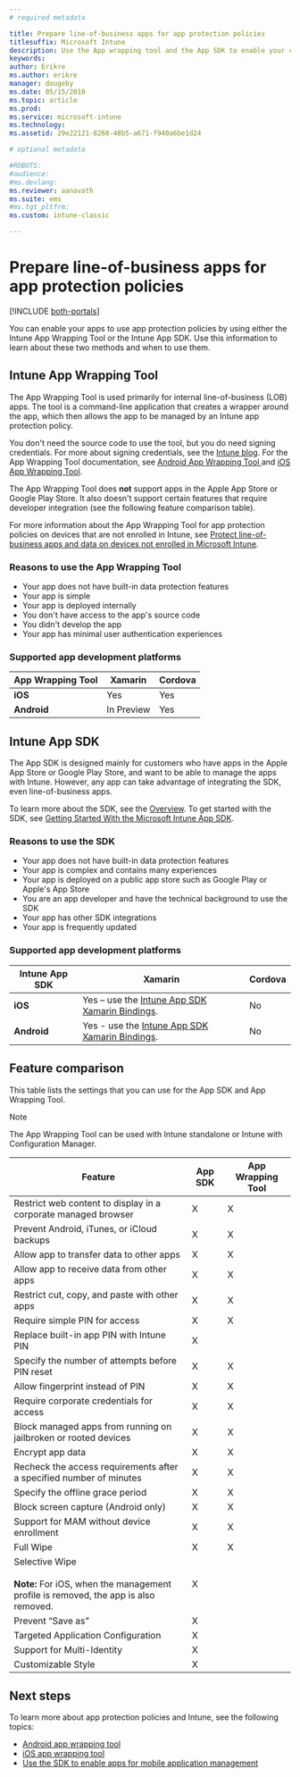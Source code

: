```yaml
---
# required metadata

title: Prepare line-of-business apps for app protection policies
titlesuffix: Microsoft Intune 
description: Use the App wrapping tool and the App SDK to enable your custom line-of-business apps to use app protection policies in Microsoft Intune.
keywords:
author: Erikre
ms.author: erikre
manager: dougeby
ms.date: 05/15/2018
ms.topic: article
ms.prod:
ms.service: microsoft-intune
ms.technology:
ms.assetid: 29e22121-8268-48b5-a671-f940a6be1d24

# optional metadata

#ROBOTS:
#audience:
#ms.devlang:
ms.reviewer: aanavath
ms.suite: ems
#ms.tgt_pltfrm:
ms.custom: intune-classic

---
```


# Prepare line-of-business apps for app protection policies

[!INCLUDE [both-portals](./includes/note-for-both-portals.md)]

You can enable your apps to use app protection policies by using either the Intune App Wrapping Tool or the Intune App SDK. Use this information to learn about these two methods and when to use them.

## Intune App Wrapping Tool
The App Wrapping Tool is used primarily for internal line-of-business (LOB) apps. The tool is a command-line application that creates a wrapper around the app, which then allows the app to be managed by an Intune app protection policy.

You don't need the source code to use the tool, but you do need signing credentials. For more about signing credentials, see the [Intune blog](https://blogs.technet.microsoft.com/enterprisemobility/2015/02/25/how-to-obtain-the-prerequisites-for-the-intune-app-wrapping-tool-for-ios/). For the App Wrapping Tool documentation, see [Android App Wrapping Tool ](app-wrapper-prepare-android.md) and [iOS App Wrapping Tool](app-wrapper-prepare-ios.md).

The App Wrapping Tool does **not** support apps in the Apple App Store or Google Play Store. It also doesn't support certain features that require developer integration (see the following feature comparison table).


For more information about the App Wrapping Tool for app protection policies on devices that are not enrolled in Intune, see [Protect line-of-business apps and data on devices not enrolled in Microsoft Intune](/intune-classic/deploy-use/protect-line-of-business-apps-and-data-on-devices-not-enrolled-in-microsoft-intune).

### Reasons to use the App Wrapping Tool
* Your app does not have built-in data protection features
* Your app is simple
* Your app is deployed internally
* You don't have access to the app's source code
* You didn't develop the app
* Your app has minimal user authentication experiences


### Supported app development platforms

|**App Wrapping Tool** | **Xamarin** |**Cordova** |
|------|----|----|
|**iOS** |Yes|Yes|
|**Android**| In Preview |Yes|

## Intune App SDK
The App SDK is designed mainly for customers who have apps in the Apple App Store or Google Play Store, and want to be able to manage the apps with Intune. However, any app can take advantage of integrating the SDK, even line-of-business apps.

To learn more about the SDK, see the [Overview](app-sdk.md). To get started with the SDK, see [Getting Started With the Microsoft Intune App SDK](app-sdk-get-started.md).

### Reasons to use the SDK
* Your app does not have built-in data protection features
* Your app is complex and contains many experiences
* Your app is deployed on a public app store such as Google Play or Apple's App Store
* You are an app developer and have the technical background to use the SDK
* Your app has other SDK integrations
* Your app is frequently updated

### Supported app development platforms

|**Intune App SDK** |**Xamarin** |**Cordova**
|------|----|----|
|**iOS**|Yes – use the [Intune App SDK Xamarin Bindings](app-sdk-xamarin.md).|No|
|**Android**| Yes - use the [Intune App SDK Xamarin Bindings](app-sdk-xamarin.md).|No|

## Feature comparison
This table lists the settings that you can use for the App SDK and App Wrapping Tool.

> [!NOTE]
> The App Wrapping Tool can be used with Intune standalone or Intune with Configuration Manager.

|                                                         Feature                                                          | App SDK | App Wrapping Tool |
|--------------------------------------------------------------------------------------------------------------------------|---------|-------------------|
|                              Restrict web content to display in a corporate managed browser                              |    X    |         X         |
|                                        Prevent Android, iTunes, or iCloud backups                                        |    X    |         X         |
|                                         Allow app to transfer data to other apps                                         |    X    |         X         |
|                                        Allow app to receive data from other apps                                         |    X    |         X         |
|                                      Restrict cut, copy, and paste with other apps                                       |    X    |         X         |
|                                              Require simple PIN for access                                               |    X    |         X         |
|                                         Replace built-in app PIN with Intune PIN                                         |    X    |                   |
|                                     Specify the number of attempts before PIN reset                                      |    X    |         X         |
|                                             Allow fingerprint instead of PIN                                             |    X    |         X         |
|                                         Require corporate credentials for access                                         |    X    |         X         |
|                             Block managed apps from running on jailbroken or rooted devices                              |    X    |         X         |
|                                                     Encrypt app data                                                     |    X    |         X         |
|                           Recheck the access requirements after a specified number of minutes                            |    X    |         X         |
|                                             Specify the offline grace period                                             |    X    |         X         |
|                                           Block screen capture (Android only)                                            |    X    |         X         |
|                                        Support for MAM without device enrollment                                         |    X    |         X         |
|                                                        Full Wipe                                                         |    X    |         X         |
| Selective Wipe <br></br><strong>Note:</strong> For iOS, when the management profile is removed, the app is also removed. |    X    |                   |
|                                                    Prevent “Save as”                                                     |    X    |                   |
|                                            Targeted Application Configuration                                            |    X    |                   |
|                                                Support for Multi-Identity                                                |    X    |                   |
|                                                    Customizable Style                                                    |    X    |                   |

## Next steps

To learn more about app protection policies and Intune, see the following topics:

  -  [Android app wrapping tool](app-wrapper-prepare-android.md)</br>
  - [iOS app wrapping tool](app-wrapper-prepare-ios.md)</br>
  - [Use the SDK to enable apps for mobile application management](/intune-classic/deploy-use/use-the-sdk-to-enable-apps-for-mobile-application-management)
